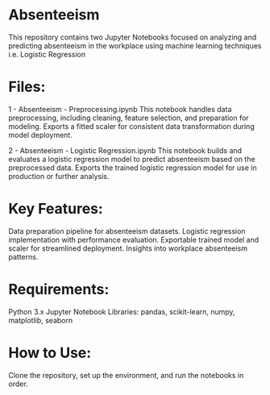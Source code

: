 # Absenteeism
This repository contains two Jupyter Notebooks focused on analyzing and predicting absenteeism in the workplace using machine learning techniques i.e. Logistic Regression

# Files:
1 - Absenteeism - Preprocessing.ipynb
This notebook handles data preprocessing, including cleaning, feature selection, and preparation for modeling.
Exports a fitted scaler for consistent data transformation during model deployment.

2 - Absenteeism - Logistic Regression.ipynb
This notebook builds and evaluates a logistic regression model to predict absenteeism based on the preprocessed data.
Exports the trained logistic regression model for use in production or further analysis.

# Key Features:
Data preparation pipeline for absenteeism datasets.
Logistic regression implementation with performance evaluation.
Exportable trained model and scaler for streamlined deployment.
Insights into workplace absenteeism patterns.

# Requirements:
Python 3.x
Jupyter Notebook
Libraries: pandas, scikit-learn, numpy, matplotlib, seaborn

# How to Use:
Clone the repository, set up the environment, and run the notebooks in order.
